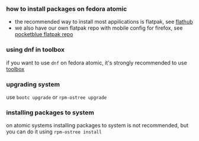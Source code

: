 ### how to install packages on fedora atomic

- the recommended way to install most appilications is flatpak, see [flathub](https://flathub.org)
- we also have our own flatpak repo with mobile config for firefox, see [pocketblue flatpak repo](https://github.com/pocketblue/pocketblue.github.io)

### using dnf in toolbox

if you want to use `dnf` on fedora atomic, it's strongly recommended to use [toolbox](toolbox.md)

### upgrading system

use `bootc upgrade` or `rpm-ostree upgrade`

### installing packages to system

on atomic systems installing packages to system is not recommended, but you can do it using `rpm-ostree install`
